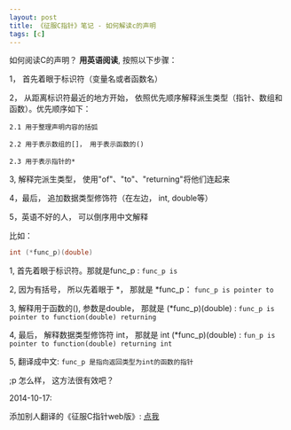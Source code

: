 ```yaml
---
layout: post
title: 《征服C指针》笔记 - 如何解读c的声明
tags: [c]
---
```


如何阅读C的声明？ **用英语阅读**, 按照以下步骤：

1， 首先着眼于标识符（变量名或者函数名）

2， 从距离标识符最近的地方开始， 依照优先顺序解释派生类型（指针、数组和函数）。优先顺序如下：

    2.1 用于整理声明内容的括弧

    2.2 用于表示数组的[]， 用于表示函数的()

    2.3 用于表示指针的*

3, 解释完派生类型， 使用"of"、"to"、"returning"将他们连起来

4，最后， 追加数据类型修饰符（在左边， int, double等）

5，英语不好的人， 可以倒序用中文解释

比如：

```c
int (*func_p)(double)
```

1, 首先着眼于标识符。那就是func_p : `func_p is`

2, 因为有括号， 所以先着眼于 *， 那就是 *func_p： `func_p is pointer to`

3, 解释用于函数的(), 参数是double， 那就是 (*func_p)(double) : `func_p is pointer to function(double) returning`

4, 最后， 解释数据类型修饰符 int， 那就是 int (*func_p)(double) : `fun_p is pointer to function(double) returning int`

5, 翻译成中文: `func_p 是指向返回类型为int的函数的指针`

;p 怎么样， 这方法很有效吧？

2014-10-17:

添加别人翻译的《征服C指针web版》: [点我](http://avnpc.com/pages/c-pointer)
